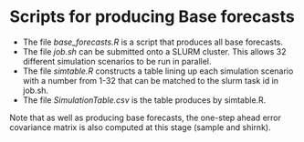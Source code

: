 # Scripts for producing Base forecasts

- The file *base_forecasts.R* is a script that produces all base forecasts.
- The file *job.sh* can be submitted onto a SLURM cluster.  This allows 32 different simulation scenarios to be run in parallel.
- The file *simtable.R* constructs a table lining up each simulation scenario with a number from 1-32 that can be matched to the slurm task id in job.sh.
- The file *SimulationTable.csv* is the table produces by simtable.R.

Note that as well as producing base forecasts, the one-step ahead error covariance matrix is also computed at this stage (sample and shirnk). 
